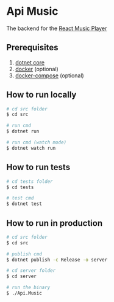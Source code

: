 # Api Music

The backend for the [React Music Player](https://github.com/pacna/react-music-player)

## Prerequisites

1. [dotnet core](https://dotnet.microsoft.com/en-us/download)
2. [docker](https://docs.docker.com/install/) (optional)
3. [docker-compose](https://docs.docker.com/compose/install/) (optional)

## How to run locally

```bash
# cd src folder
$ cd src

# run cmd
$ dotnet run

# run cmd (watch mode)
$ dotnet watch run
```

## How to run tests

```bash
# cd tests folder
$ cd tests

# test cmd
$ dotnet test
```

## How to run in production

```bash
# cd src folder
$ cd src

# publish cmd
$ dotnet publish -c Release -o server

# cd server folder
$ cd server

# run the binary
$ ./Api.Music
```
